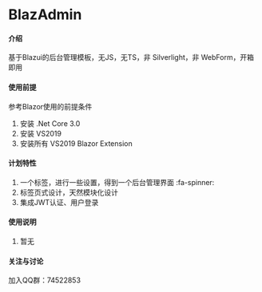 # BlazAdmin

#### 介绍
基于Blazui的后台管理模板，无JS，无TS，非 Silverlight，非 WebForm，开箱即用

#### 使用前提
参考Blazor使用的前提条件

1. 安装 .Net Core 3.0
2. 安装 VS2019
3. 安装所有 VS2019 Blazor Extension


#### 计划特性

1.  一个标签，进行一些设置，得到一个后台管理界面 :fa-spinner: 
2.  标签页式设计，天然模块化设计
3.  集成JWT认证、用户登录

#### 使用说明

1.  暂无

#### 关注与讨论

加入QQ群：74522853
